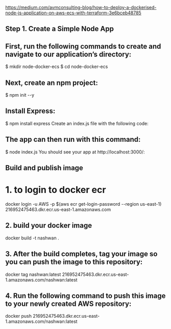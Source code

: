 https://medium.com/avmconsulting-blog/how-to-deploy-a-dockerised-node-js-application-on-aws-ecs-with-terraform-3e6bceb48785

## Step 1. Create a Simple Node App

## First, run the following commands to create and navigate to our application’s directory:
$ mkdir node-docker-ecs
$ cd node-docker-ecs

## Next, create an npm project:
$ npm init --y

## Install Express:
$ npm install express
Create an index.js file with the following code:

## The app can then run with this command:
$ node index.js
You should see your app at http://localhost:3000/:

## Build and publish image
# 1. to login to docker ecr
docker login -u AWS -p $(aws ecr get-login-password --region us-east-1) 216952475463.dkr.ecr.us-east-1.amazonaws.com

## 2. build your docker image
docker build -t nashwan .

## 3. After the build completes, tag your image so you can push the image to this repository:
docker tag nashwan:latest 216952475463.dkr.ecr.us-east-1.amazonaws.com/nashwan:latest

## 4. Run the following command to push this image to your newly created AWS repository:
docker push 216952475463.dkr.ecr.us-east-1.amazonaws.com/nashwan:latest

